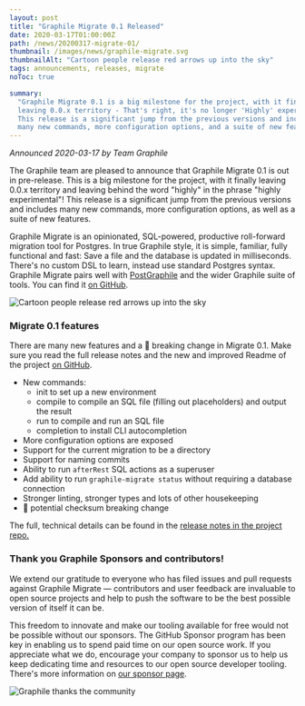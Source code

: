 ```yaml
---
layout: post
title: "Graphile Migrate 0.1 Released"
date: 2020-03-17T01:00:00Z
path: /news/20200317-migrate-01/
thumbnail: /images/news/graphile-migrate.svg
thumbnailAlt: "Cartoon people release red arrows up into the sky"
tags: announcements, releases, migrate
noToc: true

summary:
  "Graphile Migrate 0.1 is a big milestone for the project, with it finally
  leaving 0.0.x territory - That's right, it's no longer 'Highly' experimental!
  This release is a significant jump from the previous versions and includes
  many new commands, more configuration options, and a suite of new features."
---
```


_Announced 2020-03-17 by Team Graphile_

<p class='intro'>
The Graphile team are pleased to announce that Graphile Migrate 0.1 is out in pre-release. This is a big milestone for the project, with it finally leaving 0.0.x territory and leaving behind the word "highly" in the phrase "highly experimental"! This release is a significant jump from the previous versions and includes many new commands, more configuration options, as well as a suite of new features.
</p>

Graphile Migrate is an opinionated, SQL-powered, productive roll-forward
migration tool for Postgres. In true Graphile style, it is simple, familiar,
fully functional and fast: Save a file and the database is updated in
milliseconds. There's no custom DSL to learn, instead use standard Postgres
syntax. Graphile Migrate pairs well with [PostGraphile](/postgraphile/) and the
wider Graphile suite of tools. You can find it
[on GitHub](https://github.com/graphile/migrate/).

<div class="flex flex-wrap justify-around">
<img alt="Cartoon people release red arrows up into the sky" src="/images/news/graphile-migrate.svg" style="max-height: 300px" />
</div>

### Migrate 0.1 features

There are many new features and a 🚨 breaking change in Migrate 0.1. Make sure
you read the full release notes and the new and improved Readme of the project
[on GitHub](https://github.com/graphile/migrate/).

- New commands:
  - init to set up a new environment
  - compile to compile an SQL file (filling out placeholders) and output the
    result
  - run to compile and run an SQL file
  - completion to install CLI autocompletion
- More configuration options are exposed
- Support for the current migration to be a directory
- Support for naming commits
- Ability to run `afterRest` SQL actions as a superuser
- Add ability to run `graphile-migrate status` without requiring a database
  connection
- Stronger linting, stronger types and lots of other housekeeping
- 🚨 potential checksum breaking change

The full, technical details can be found in the
[release notes in the project repo.](https://github.com/graphile/migrate/releases/tag/v0.1.0)

### Thank you Graphile Sponsors and contributors!

We extend our gratitude to everyone who has filed issues and pull requests
against Graphile Migrate ⁠— contributors and user feedback are invaluable to
open source projects and help to push the software to be the best possible
version of itself it can be.

This freedom to innovate and make our tooling available for free would not be
possible without our sponsors. The GitHub Sponsor program has been key in
enabling us to spend paid time on our open source work. If you appreciate what
we do, encourage your company to sponsor us to help us keep dedicating time and
resources to our open source developer tooling. There's more information on
[our sponsor page](/sponsor/).

<div class="flex flex-wrap justify-around">
<img alt="Graphile thanks the community" src="/images/thanks.png" />
</div>
